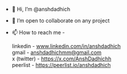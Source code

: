 - 👋 Hi, I’m @anshdadhich
- 💞️ I’m open to collaborate on any project
- 📫 How to reach me -

  linkedin - www.linkedin.com/in/anshdadhich \
  gmail - anshdadhichmm@gmail.com \
  x (twitter) - https://x.com/AnshDadhichh \
  peerlist - https://peerlist.io/anshdadhich 

<!---
anshdadhich/anshdadhich is a ✨ special ✨ repository because its `README.md` (this file) appears on your GitHub profile.
You can click the Preview link to take a look at your changes.
--->
